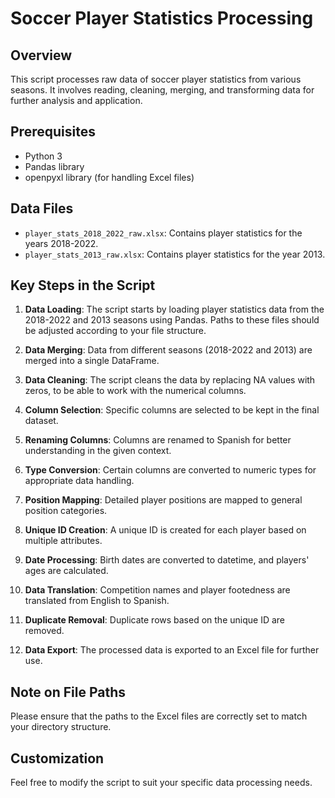 # Soccer Player Statistics Processing

## Overview
This script processes raw data of soccer player statistics from various seasons. It involves reading, cleaning, merging, and transforming data for further analysis and application.

## Prerequisites
- Python 3
- Pandas library
- openpyxl library (for handling Excel files)

## Data Files
- `player_stats_2018_2022_raw.xlsx`: Contains player statistics for the years 2018-2022.
- `player_stats_2013_raw.xlsx`: Contains player statistics for the year 2013.

## Key Steps in the Script
1. **Data Loading**: The script starts by loading player statistics data from the 2018-2022 and 2013 seasons using Pandas. Paths to these files should be adjusted according to your file structure.

2. **Data Merging**: Data from different seasons (2018-2022 and 2013) are merged into a single DataFrame.

3. **Data Cleaning**: The script cleans the data by replacing NA values with zeros, to be able to work with the numerical columns.

4. **Column Selection**: Specific columns are selected to be kept in the final dataset.

5. **Renaming Columns**: Columns are renamed to Spanish for better understanding in the given context.

6. **Type Conversion**: Certain columns are converted to numeric types for appropriate data handling.

7. **Position Mapping**: Detailed player positions are mapped to general position categories.

8. **Unique ID Creation**: A unique ID is created for each player based on multiple attributes.

9. **Date Processing**: Birth dates are converted to datetime, and players' ages are calculated.

10. **Data Translation**: Competition names and player footedness are translated from English to Spanish.

11. **Duplicate Removal**: Duplicate rows based on the unique ID are removed.

12. **Data Export**: The processed data is exported to an Excel file for further use.

## Note on File Paths
Please ensure that the paths to the Excel files are correctly set to match your directory structure.

## Customization
Feel free to modify the script to suit your specific data processing needs.
